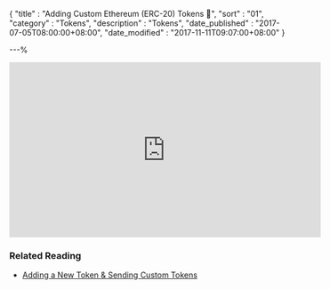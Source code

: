 {
"title"       : "Adding Custom Ethereum (ERC-20) Tokens 🎥",
"sort"        : "01",
"category"    : "Tokens",
"description" : "Tokens",
"date_published" : "2017-07-05T08:00:00+08:00",
"date_modified"  : "2017-11-11T09:07:00+08:00"
}

---%


<div class="video__wrapper">
<iframe width="560" height="315" src="https://www.youtube.com/embed/2zHcAdvnk98" frameborder="0" allowfullscreen></iframe>
</div>

### Related Reading
- [Adding a New Token & Sending Custom Tokens]({{https://myetherwallet.github.io/knowledge-base/}}send/adding-new-token-and-sending-custom-tokens.html)

